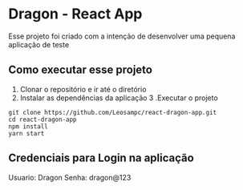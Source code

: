 # Dragon - React App

Esse projeto foi criado com a intenção de desenvolver uma pequena aplicação de teste

## Como executar esse projeto

1. Clonar o repositório e ir até o diretório
2. Instalar as dependências da aplicação
3 .Executar o projeto
```
git clone https://github.com/Leosampc/react-dragon-app.git
cd react-dragon-app
npm install
yarn start

```

## Credenciais para Login na aplicação

Usuario: Dragon
Senha: dragon@123


